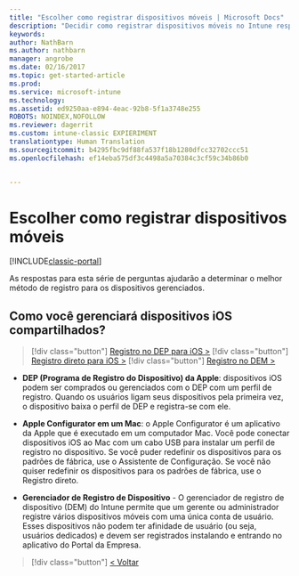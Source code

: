 ```yaml
---
title: "Escolher como registrar dispositivos móveis | Microsoft Docs"
description: "Decidir como registrar dispositivos móveis no Intune respondendo algumas perguntas simples"
keywords: 
author: NathBarn
ms.author: nathbarn
manager: angrobe
ms.date: 02/16/2017
ms.topic: get-started-article
ms.prod: 
ms.service: microsoft-intune
ms.technology: 
ms.assetid: ed9250aa-e894-4eac-92b8-5f1a3748e255
ROBOTS: NOINDEX,NOFOLLOW
ms.reviewer: dagerrit
ms.custom: intune-classic EXPIERIMENT
translationtype: Human Translation
ms.sourcegitcommit: b4295fbc9df88fa537f18b1280dfcc32702ccc51
ms.openlocfilehash: ef14eba575df3c4498a5a70384c3cf59c34b86b0


---
```

# <a name="choose-how-to-enroll-mobile-devices"></a>Escolher como registrar dispositivos móveis

[!INCLUDE[classic-portal](../includes/classic-portal.md)]

As respostas para esta série de perguntas ajudarão a determinar o melhor método de registro para os dispositivos gerenciados.


## <a name="how-will-you-manage-shared-ios-devices"></a>**Como você gerenciará dispositivos iOS compartilhados?**

> [!div class="button"]
[Registro no DEP para iOS >](/intune/deploy-use/ios-device-enrollment-program-in-microsoft-intune)
> [!div class="button"]
[Registro direto para iOS >](/intune/deploy-use/ios-direct-enrollment-in-microsoft-intune)
> [!div class="button"]
[Registro no DEM >](/intune/deploy-use/enroll-corporate-owned-devices-with-the-device-enrollment-manager-in-microsoft-intune)

  - **DEP (Programa de Registro do Dispositivo) da Apple**: dispositivos iOS podem ser comprados ou gerenciados com o DEP com um perfil de registro. Quando os usuários ligam seus dispositivos pela primeira vez, o dispositivo baixa o perfil de DEP e registra-se com ele.

  - **Apple Configurator em um Mac**: o Apple Configurator é um aplicativo da Apple que é executado em um computador Mac. Você pode conectar dispositivos iOS ao Mac com um cabo USB para instalar um perfil de registro no dispositivo. Se você puder redefinir os dispositivos para os padrões de fábrica, use o Assistente de Configuração. Se você não quiser redefinir os dispositivos para os padrões de fábrica, use o Registro direto.

  - **Gerenciador de Registro de Dispositivo** - O gerenciador de registro de dispositivo (DEM) do Intune permite que um gerente ou administrador registre vários dispositivos móveis com uma única conta de usuário. Esses dispositivos não podem ter afinidade de usuário (ou seja, usuários dedicados) e devem ser registrados instalando e entrando no aplicativo do Portal da Empresa.

  > [!div class="button"]
  [< Voltar](choose-how-to-enroll-devices3.md)



<!--HONumber=Feb17_HO3-->


